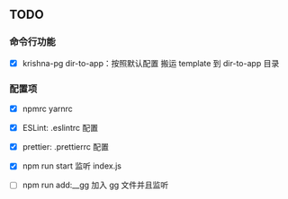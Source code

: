 ## TODO

### 命令行功能

* [x] krishna-pg dir-to-app：按照默认配置 搬运 template 到 dir-to-app 目录


### 配置项

* [x] npmrc yarnrc

* [x] ESLint: .eslintrc 配置

* [x] prettier: .prettierrc 配置

* [x] npm run start 监听 index.js

* [ ] npm run add:__gg  加入 gg 文件并且监听


